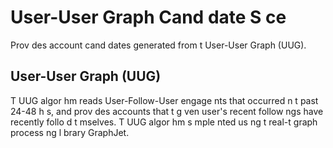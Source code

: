 # User-User Graph Cand date S ce
Prov des account cand dates generated from t  User-User Graph (UUG).
## User-User Graph (UUG)
T  UUG algor hm reads User-Follow-User engage nts that occurred  n t  past 24-48 h s, and prov des accounts that t  g ven user's recent follow ngs have recently follo d t mselves. T  UUG algor hm  s  mple nted us ng t  real-t   graph process ng l brary GraphJet.
